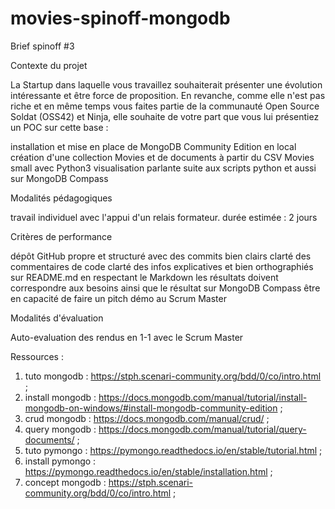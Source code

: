 # movies-spinoff-mongodb
Brief spinoff #3


Contexte du projet

La Startup dans laquelle vous travaillez souhaiterait présenter une évolution intéressante et être force de proposition. En revanche, comme elle n'est pas riche et en même temps vous faites partie de la communauté Open Source Soldat (OSS42) et Ninja, elle souhaite de votre part que vous lui présentiez un POC sur cette base :

installation et mise en place de MongoDB Community Edition en local
création d'une collection Movies et de documents à partir du CSV Movies small avec Python3
visualisation parlante suite aux scripts python et aussi sur MongoDB Compass

Modalités pédagogiques

travail individuel avec l'appui d'un relais formateur.
durée estimée : 2 jours

Critères de performance

dépôt GitHub propre et structuré avec des commits bien clairs clarté des commentaires de code clarté des infos explicatives et bien orthographiés sur README.md en respectant le Markdown les résultats doivent correspondre aux besoins ainsi que le résultat sur MongoDB Compass être en capacité de faire un pitch démo au Scrum Master

Modalités d'évaluation

Auto-evaluation des rendus en 1-1 avec le Scrum Master

Ressources :

1. tuto mongodb : https://stph.scenari-community.org/bdd/0/co/intro.html ;
2. install mongodb : https://docs.mongodb.com/manual/tutorial/install-mongodb-on-windows/#install-mongodb-community-edition ;
3. crud mongodb : https://docs.mongodb.com/manual/crud/ ;
4. query mongodb : https://docs.mongodb.com/manual/tutorial/query-documents/ ;
5. tuto pymongo : https://pymongo.readthedocs.io/en/stable/tutorial.html ;
6. install pymongo : https://pymongo.readthedocs.io/en/stable/installation.html ;
7. concept mongodb : https://stph.scenari-community.org/bdd/0/co/intro.html ;



